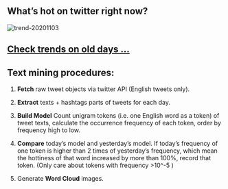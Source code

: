 ## What’s hot on twitter right now?

![trend-20201103][wordcloud]

[wordcloud]: https://raw.githubusercontent.com/xdqc/tweet-trend-everyday/master/word-cloud/trend-20201103.png?token=AF5V4P7ADR6KQBZ4CEDTNIK6AXRMU "trend-20201103"

## [Check trends on old days ...](https://github.com/xdqc/tweet-trend-everyday/tree/master/word-cloud)

## Text mining procedures:

1. **Fetch** raw tweet objects via twitter API (English tweets only).

2. **Extract** texts + hashtags parts of tweets for each day.

3. **Build Model** Count unigram tokens (i.e. one English word as a token) of tweet texts, calculate the occurrence frequency of each token, order by frequency high to low.

4. **Compare** today’s model and yesterday’s model. If today’s frequency of one token is higher than 2 times of yesterday’s frequency, which mean the hottiness of that word increased by more than 100%, record that token. (Only care about tokens with frequency >10^-5 )

5. Generate **Word Cloud** images.

